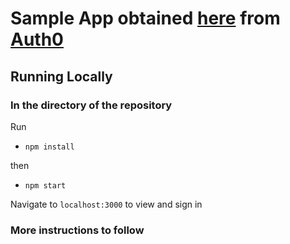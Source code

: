 # Sample App obtained [here](https://auth0.com/docs/quickstarts) from [Auth0](https://auth0.com/)

## Running Locally
### In the directory of the repository
Run
- `npm install`

then 

- `npm start`

Navigate to `localhost:3000` to view and sign in


### More instructions to follow